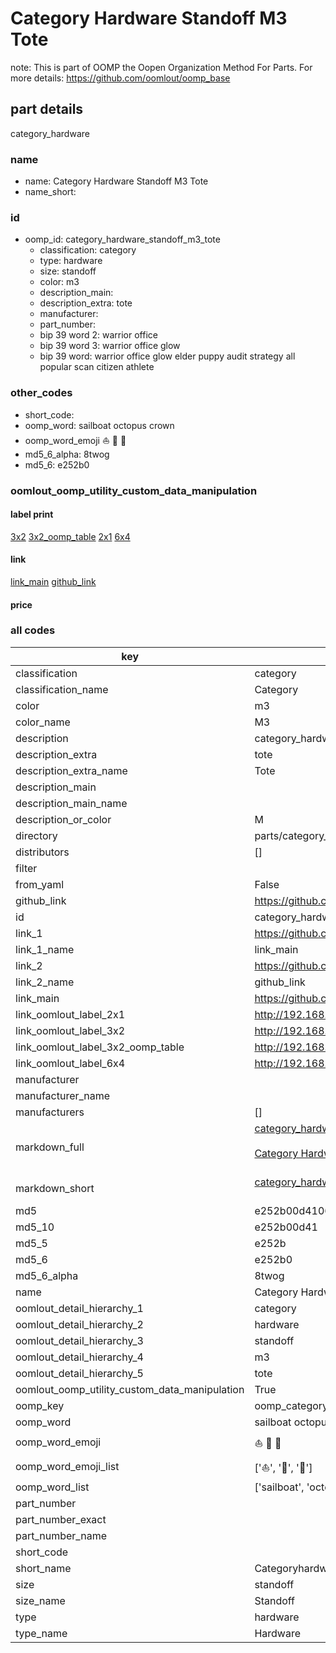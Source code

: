 # Category Hardware Standoff M3 Tote  

note: This is part of OOMP the Oopen Organization Method For Parts. For more details: https://github.com/oomlout/oomp_base

##  part details



category_hardware

### name
* name: Category Hardware Standoff M3 Tote
* name_short: 
### id
* oomp_id: category_hardware_standoff_m3_tote
  * classification: category
  * type: hardware
  * size: standoff
  * color: m3
  * description_main: 
  * description_extra: tote
  * manufacturer: 
  * part_number: 
  * bip 39 word 2: warrior office
  * bip 39 word 3: warrior office glow
  * bip 39 word: warrior office glow elder puppy audit strategy all popular scan citizen athlete

### other_codes
* short_code: 
* oomp_word: sailboat octopus crown
* oomp_word_emoji :sailboat: :octopus: :crown:
* md5_6_alpha: 8twog
* md5_6: e252b0






### oomlout_oomp_utility_custom_data_manipulation
#### label print
[3x2](http://192.168.1.245:1112/?label=oomp%208twog)
[3x2_oomp_table](http://192.168.1.107:1112/?label=oomp%208twog)
[2x1](http://192.168.1.242:1112/?label=oomp%208twog)
[6x4](http://192.168.1.55:1112/?label=oomp%208twog)    

#### link

[link_main](https://github.com/oomlout/oomlout_oomp_current_version_messy/tree/main/parts/category_hardware_standoff_m3_tote) [github_link](https://github.com/oomlout/oomlout_oomp_part_src/tree/main/parts/category_hardware_standoff_m3_tote)                             

#### price







### all codes 
| key | value |  
| --- | --- |  
| classification | category |  
| classification_name | Category |  
| color | m3 |  
| color_name | M3 |  
| description | category_hardware |  
| description_extra | tote |  
| description_extra_name | Tote |  
| description_main |  |  
| description_main_name |  |  
| description_or_color | M  |  
| directory | parts/category_hardware_standoff_m3_tote |  
| distributors | [] |  
| filter |  |  
| from_yaml | False |  
| github_link | https://github.com/oomlout/oomlout_oomp_part_src/tree/main/parts/category_hardware_standoff_m3_tote |  
| id | category_hardware_standoff_m3_tote |  
| link_1 | https://github.com/oomlout/oomlout_oomp_current_version_messy/tree/main/parts/category_hardware_standoff_m3_tote |  
| link_1_name | link_main |  
| link_2 | https://github.com/oomlout/oomlout_oomp_part_src/tree/main/parts/category_hardware_standoff_m3_tote |  
| link_2_name | github_link |  
| link_main | https://github.com/oomlout/oomlout_oomp_current_version_messy/tree/main/parts/category_hardware_standoff_m3_tote |  
| link_oomlout_label_2x1 | http://192.168.1.242:1112/?label=oomp%208twog |  
| link_oomlout_label_3x2 | http://192.168.1.245:1112/?label=oomp%208twog |  
| link_oomlout_label_3x2_oomp_table | http://192.168.1.107:1112/?label=oomp%208twog |  
| link_oomlout_label_6x4 | http://192.168.1.55:1112/?label=oomp%208twog |  
| manufacturer |  |  
| manufacturer_name |  |  
| manufacturers | [] |  
| markdown_full | [category_hardware_standoff_m3_tote](https://github.com/oomlout/oomlout_oomp_current_version_messy/tree/main/parts/category_hardware_standoff_m3_tote)<br>[](https://github.com/oomlout/oomlout_oomp_current_version_messy/tree/main/parts/category_hardware_standoff_m3_tote)<br>[Category Hardware Standoff M3 Tote](https://github.com/oomlout/oomlout_oomp_current_version_messy/tree/main/parts/category_hardware_standoff_m3_tote)<br><br> |  
| markdown_short | [category_hardware_standoff_m3_tote](https://github.com/oomlout/oomlout_oomp_current_version_messy/tree/main/parts/category_hardware_standoff_m3_tote)<br><br> |  
| md5 | e252b00d41067ad83c570474c7a667ba |  
| md5_10 | e252b00d41 |  
| md5_5 | e252b |  
| md5_6 | e252b0 |  
| md5_6_alpha | 8twog |  
| name | Category Hardware Standoff M3 Tote |  
| oomlout_detail_hierarchy_1 | category |  
| oomlout_detail_hierarchy_2 | hardware |  
| oomlout_detail_hierarchy_3 | standoff |  
| oomlout_detail_hierarchy_4 | m3 |  
| oomlout_detail_hierarchy_5 | tote |  
| oomlout_oomp_utility_custom_data_manipulation | True |  
| oomp_key | oomp_category_hardware_standoff_m3_tote |  
| oomp_word | sailboat octopus crown |  
| oomp_word_emoji | :sailboat: :octopus: :crown: |  
| oomp_word_emoji_list | [':sailboat:', ':octopus:', ':crown:'] |  
| oomp_word_list | ['sailboat', 'octopus', 'crown'] |  
| part_number |  |  
| part_number_exact |  |  
| part_number_name |  |  
| short_code |  |  
| short_name | Categoryhardware |  
| size | standoff |  
| size_name | Standoff |  
| type | hardware |  
| type_name | Hardware |  
